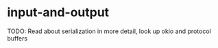 # input-and-output
TODO: Read about serialization in more detail, look up okio and protocol buffers
